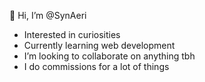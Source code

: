 👋 Hi, I’m @SynAeri
- Interested in curiosities
- Currently learning web development
- I’m looking to collaborate on anything tbh
- I do commissions for a lot of things
<!---
SynAeri/SynAeri is a ✨ special ✨ repository because its `README.md` (this file) appears on your GitHub profile.
You can click the Preview link to take a look at your changes.
--->
